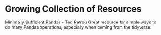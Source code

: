 # Growing Collection of Resources

[Minimally Sufficient Pandas](https://medium.com/dunder-data/minimally-sufficient-pandas-a8e67f2a2428) - Ted Petrou
    Great resource for simple ways to do many Pandas operations, especially when coming from the tidyverse.

